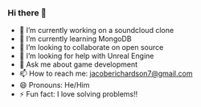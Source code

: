 ### Hi there 👋

- 🔭 I’m currently working on a soundcloud clone
- 🌱 I’m currently learning MongoDB
- 👯 I’m looking to collaborate on open source
- 🤔 I’m looking for help with Unreal Engine
- 💬 Ask me about game development
- 📫 How to reach me: jacoberichardson7@gmail.com
- 😄 Pronouns: He/Him
- ⚡ Fun fact: I love solving problems!!

